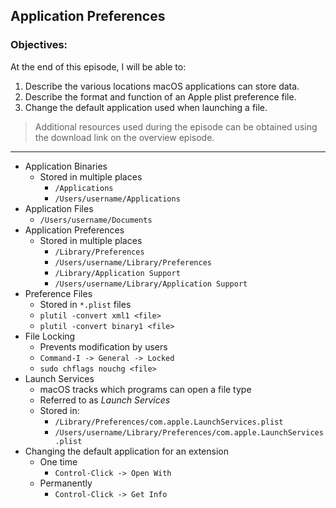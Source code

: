 ## Application Preferences 

### Objectives:

At the end of this episode, I will be able to:

1. Describe the various locations macOS applications can store data. 
2. Describe the format and function of an Apple plist preference file.
3. Change the default application used when launching a file. 

>Additional resources used during the episode can be obtained using the download link on the overview episode.

-----------------------------------------------------------

* Application Binaries
	- Stored in multiple places
		+ `/Applications`
		+ `/Users/username/Applications`
* Application Files
	- `/Users/username/Documents`
* Application Preferences
	- Stored in multiple places
		+ `/Library/Preferences`
		+ `/Users/username/Library/Preferences`
		+ `/Library/Application Support`
		+ `/Users/username/Library/Application Support`
* Preference Files
	- Stored in `*.plist` files
	- `plutil -convert xml1 <file>`
	- `plutil -convert binary1 <file>`
* File Locking
	- Prevents modification by users
	- `Command-I -> General -> Locked`
	- `sudo chflags nouchg <file>`
* Launch Services
	- macOS tracks which programs can open a file type
	- Referred to as *Launch Services*
	- Stored in: 
		+ `/Library/Preferences/com.apple.LaunchServices.plist`
		+ `/Users/username/Library/Preferences/com.apple.LaunchServices.plist`
* Changing the default application for an extension
	- One time
		+ `Control-Click -> Open With`
	- Permanently
		+ `Control-Click -> Get Info`
